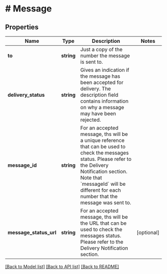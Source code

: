 # # Message

## Properties

Name | Type | Description | Notes
------------ | ------------- | ------------- | -------------
**to** | **string** | Just a copy of the number the message is sent to. | 
**delivery_status** | **string** | Gives an indication if the message has been accepted for delivery. The description field contains information on why a message may have been rejected. | 
**message_id** | **string** | For an accepted message, ths will be a unique reference that can be used to check the messages status. Please refer to the Delivery Notification section.  Note that &#x60;messageId&#x60; will be different for each number that the message was sent to. | 
**message_status_url** | **string** | For an accepted message, ths will be the URL that can be used to check the messages status. Please refer to the Delivery Notification section. | [optional] 

[[Back to Model list]](../../README.md#documentation-for-models) [[Back to API list]](../../README.md#documentation-for-api-endpoints) [[Back to README]](../../README.md)


